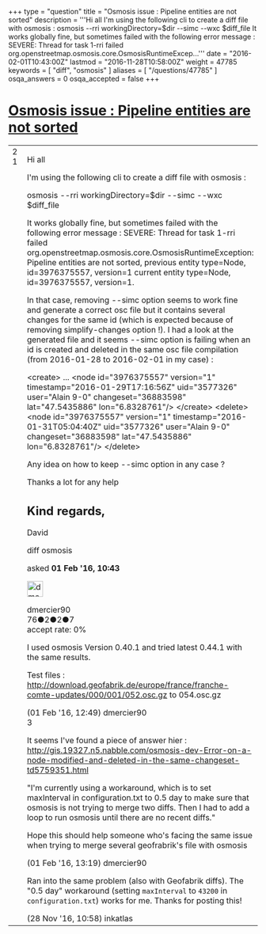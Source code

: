 +++
type = "question"
title = "Osmosis issue : Pipeline entities are not sorted"
description = '''Hi all I&#x27;m using the following cli to create a diff file with osmosis : osmosis --rri workingDirectory=$dir --simc --wxc $diff_file It works globally fine, but sometimes failed with the following error message :  SEVERE: Thread for task 1-rri failed org.openstreetmap.osmosis.core.OsmosisRuntimeExcep...'''
date = "2016-02-01T10:43:00Z"
lastmod = "2016-11-28T10:58:00Z"
weight = 47785
keywords = [ "diff", "osmosis" ]
aliases = [ "/questions/47785" ]
osqa_answers = 0
osqa_accepted = false
+++

<div class="headNormal">

# [Osmosis issue : Pipeline entities are not sorted](/questions/47785/osmosis-issue-pipeline-entities-are-not-sorted)

</div>

<div id="main-body">

<div id="askform">

<table id="question-table" style="width:100%;">
<colgroup>
<col style="width: 50%" />
<col style="width: 50%" />
</colgroup>
<tbody>
<tr>
<td style="width: 30px; vertical-align: top"><div class="vote-buttons">
<span id="post-47785-upvote" class="ajax-command post-vote up" rel="nofollow" title="I like this post (click again to cancel)"> </span>
<div id="post-47785-score" class="post-score" title="current number of votes">
2
</div>
<span id="post-47785-downvote" class="ajax-command post-vote down" rel="nofollow" title="I dont like this post (click again to cancel)"> </span> <span id="favorite-mark" class="ajax-command favorite-mark" rel="nofollow" title="mark/unmark this question as favorite (click again to cancel)"> </span>
<div id="favorite-count" class="favorite-count">
1
</div>
</div></td>
<td><div id="item-right">
<div class="question-body">
<p>Hi all</p>
<p>I'm using the following cli to create a diff file with osmosis :</p>
<p>osmosis --rri workingDirectory=$dir --simc --wxc $diff_file</p>
<p>It works globally fine, but sometimes failed with the following error message : SEVERE: Thread for task 1-rri failed org.openstreetmap.osmosis.core.OsmosisRuntimeException: Pipeline entities are not sorted, previous entity type=Node, id=3976375557, version=1 current entity type=Node, id=3976375557, version=1.</p>
<p>In that case, removing --simc option seems to work fine and generate a correct osc file but it contains several changes for the same id (which is expected because of removing simplify-changes option !). I had a look at the generated file and it seems --simc option is failing when an id is created and deleted in the same osc file compilation (from 2016-01-28 to 2016-02-01 in my case) :</p>
<p>&lt;create&gt; ... &lt;node id="3976375557" version="1" timestamp="2016-01-29T17:16:56Z" uid="3577326" user="Alain 9-0" changeset="36883598" lat="47.5435886" lon="6.8328761"/&gt; &lt;/create&gt; &lt;delete&gt; &lt;node id="3976375557" version="1" timestamp="2016-01-31T05:04:40Z" uid="3577326" user="Alain 9-0" changeset="36883598" lat="47.5435886" lon="6.8328761"/&gt; &lt;/delete&gt;</p>
<p>Any idea on how to keep --simc option in any case ?</p>
<p>Thanks a lot for any help</p>
<h2 id="kind-regards">Kind regards,</h2>
<p>David</p>
</div>
<div id="question-tags" class="tags-container tags">
<span class="post-tag tag-link-diff" rel="tag" title="see questions tagged &#39;diff&#39;">diff</span> <span class="post-tag tag-link-osmosis" rel="tag" title="see questions tagged &#39;osmosis&#39;">osmosis</span>
</div>
<div id="question-controls" class="post-controls">
&#10;</div>
<div class="post-update-info-container">
<div class="post-update-info post-update-info-user">
<p>asked <strong>01 Feb '16, 10:43</strong></p>
<img src="https://secure.gravatar.com/avatar/878fd3d25e7dd8ba8c0fb59e7e450587?s=32&amp;d=identicon&amp;r=g" class="gravatar" width="32" height="32" alt="dmercier90&#39;s gravatar image" />
<p><span>dmercier90</span><br />
<span class="score" title="76 reputation points">76</span><span title="2 badges"><span class="badge1">●</span><span class="badgecount">2</span></span><span title="2 badges"><span class="silver">●</span><span class="badgecount">2</span></span><span title="7 badges"><span class="bronze">●</span><span class="badgecount">7</span></span><br />
<span class="accept_rate" title="Rate of the user&#39;s accepted answers">accept rate:</span> <span title="dmercier90 has no accepted answers">0%</span></p>
</div>
</div>
<div id="comments-container-47785" class="comments-container">
<span id="47792"></span>
<div id="comment-47792" class="comment">
<div id="post-47792-score" class="comment-score">
&#10;</div>
<div class="comment-text">
<p>I used osmosis Version 0.40.1 and tried latest 0.44.1 with the same results.</p>
<p>Test files : <a href="http://download.geofabrik.de/europe/france/franche-comte-updates/000/001/052.osc.gz">http://download.geofabrik.de/europe/france/franche-comte-updates/000/001/052.osc.gz</a> to 054.osc.gz</p>
</div>
<div id="comment-47792-info" class="comment-info">
<span class="comment-age">(01 Feb '16, 12:49)</span> <span class="comment-user userinfo">dmercier90</span>
</div>
</div>
<span id="47796"></span>
<div id="comment-47796" class="comment">
<div id="post-47796-score" class="comment-score">
3
</div>
<div class="comment-text">
<p>It seems I've found a piece of answer hier : <a href="http://gis.19327.n5.nabble.com/osmosis-dev-Error-on-a-node-modified-and-deleted-in-the-same-changeset-td5759351.html">http://gis.19327.n5.nabble.com/osmosis-dev-Error-on-a-node-modified-and-deleted-in-the-same-changeset-td5759351.html</a></p>
<p>"I'm currently using a workaround, which is to set maxInterval in configuration.txt to 0.5 day to make sure that osmosis is not trying to merge two diffs. Then I had to add a loop to run osmosis until there are no recent diffs."</p>
<p>Hope this should help someone who's facing the same issue when trying to merge several geofrabrik's file with osmosis</p>
</div>
<div id="comment-47796-info" class="comment-info">
<span class="comment-age">(01 Feb '16, 13:19)</span> <span class="comment-user userinfo">dmercier90</span>
</div>
</div>
<span id="53145"></span>
<div id="comment-53145" class="comment">
<div id="post-53145-score" class="comment-score">
&#10;</div>
<div class="comment-text">
<p>Ran into the same problem (also with Geofabrik diffs). The "0.5 day" workaround (setting <code>maxInterval</code> to <code>43200</code> in <code>configuration.txt</code>) works for me. Thanks for posting this!</p>
</div>
<div id="comment-53145-info" class="comment-info">
<span class="comment-age">(28 Nov '16, 10:58)</span> <span class="comment-user userinfo">inkatlas</span>
</div>
</div>
</div>
<div id="comment-tools-47785" class="comment-tools">
&#10;</div>
<div class="clear">
&#10;</div>
<div id="comment-47785-form-container" class="comment-form-container">
&#10;</div>
<div class="clear">
&#10;</div>
</div></td>
</tr>
</tbody>
</table>

</div>

</div>

